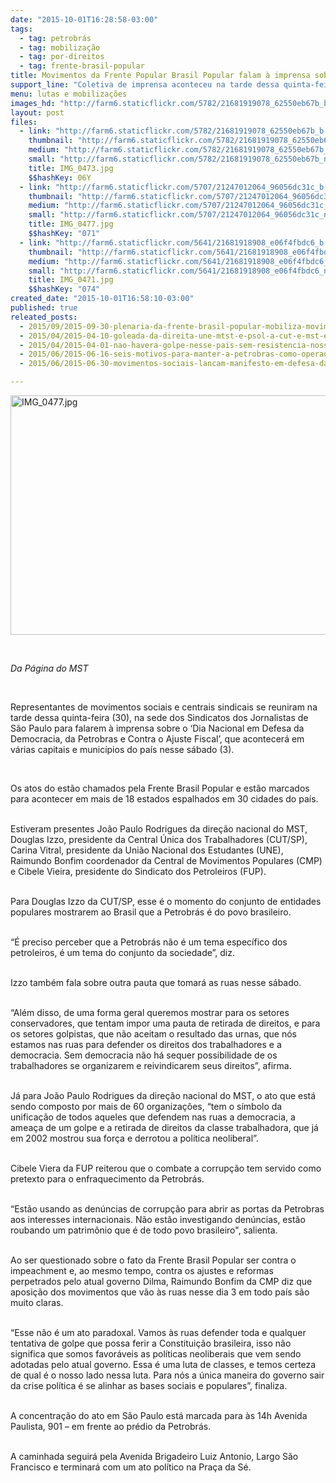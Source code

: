 ```yaml
---
date: "2015-10-01T16:28:58-03:00"
tags:
  - tag: petrobrás
  - tag: mobilização
  - tag: por-direitos
  - tag: frente-brasil-popular
title: Movimentos da Frente Popular Brasil Popular falam à imprensa sobre ato em defesa da Petrobras
support_line: "Coletiva de imprensa aconteceu na tarde dessa quinta-feira (30), na sede dos Sindicatos dos Jornalistas de São Paulo."
menu: lutas e mobilizações
images_hd: "http://farm6.staticflickr.com/5782/21681919078_62550eb67b_b.jpg"
layout: post
files:
  - link: "http://farm6.staticflickr.com/5782/21681919078_62550eb67b_b.jpg"
    thumbnail: "http://farm6.staticflickr.com/5782/21681919078_62550eb67b_t.jpg"
    medium: "http://farm6.staticflickr.com/5782/21681919078_62550eb67b_z.jpg"
    small: "http://farm6.staticflickr.com/5782/21681919078_62550eb67b_n.jpg"
    title: IMG_0473.jpg
    $$hashKey: 06Y
  - link: "http://farm6.staticflickr.com/5707/21247012064_96056dc31c_b.jpg"
    thumbnail: "http://farm6.staticflickr.com/5707/21247012064_96056dc31c_t.jpg"
    medium: "http://farm6.staticflickr.com/5707/21247012064_96056dc31c_z.jpg"
    small: "http://farm6.staticflickr.com/5707/21247012064_96056dc31c_n.jpg"
    title: IMG_0477.jpg
    $$hashKey: "071"
  - link: "http://farm6.staticflickr.com/5641/21681918908_e06f4fbdc6_b.jpg"
    thumbnail: "http://farm6.staticflickr.com/5641/21681918908_e06f4fbdc6_t.jpg"
    medium: "http://farm6.staticflickr.com/5641/21681918908_e06f4fbdc6_z.jpg"
    small: "http://farm6.staticflickr.com/5641/21681918908_e06f4fbdc6_n.jpg"
    title: IMG_0471.jpg
    $$hashKey: "074"
created_date: "2015-10-01T16:58:10-03:00"
published: true
releated_posts:
  - 2015/09/2015-09-30-plenaria-da-frente-brasil-popular-mobiliza-movimentos-sociais-e-organizacoes-sindicais-no-rs.md
  - 2015/04/2015-04-10-goleada-da-direita-une-mtst-e-psol-a-cut-e-mst-em-paralisacao-nacional-em-15-de-abril.md
  - 2015/04/2015-04-01-nao-havera-golpe-nesse-pais-sem-resistencia-nossos-movimentos-nao-formaram-covardes-afirma-gilmar-mauro.md
  - 2015/06/2015-06-16-seis-motivos-para-manter-a-petrobras-como-operadora-unica-na-area-do-pre-sal.md
  - 2015/06/2015-06-30-movimentos-sociais-lancam-manifesto-em-defesa-da-petrobras.md

---
```

<p><img alt="IMG_0477.jpg" height="383" src="http://farm6.staticflickr.com/5707/21247012064_96056dc31c_b.jpg" width="700" /></p>

<p>&nbsp;</p>

<p><em>Da P&aacute;gina do MST&nbsp;</em></p>

<p>&nbsp;</p>

<p>Representantes de movimentos sociais e centrais sindicais se reuniram na tarde dessa quinta-feira (30), na sede dos Sindicatos dos Jornalistas de S&atilde;o Paulo para falarem &agrave; imprensa sobre o &lsquo;Dia Nacional em Defesa da Democracia, da Petrobras e Contra o Ajuste Fiscal&rsquo;, que acontecer&aacute; em v&aacute;rias capitais e munic&iacute;pios do pa&iacute;s nesse s&aacute;bado (3).</p>

<p>&nbsp;</p>

<p>Os atos do est&atilde;o chamados pela Frente Brasil Popular e est&atilde;o marcados para acontecer em mais de 18 estados espalhados em 30 cidades do pa&iacute;s.&nbsp;</p>

<p><br />
Estiveram presentes Jo&atilde;o Paulo Rodrigues da dire&ccedil;&atilde;o nacional do MST, Douglas Izzo, presidente da Central &Uacute;nica dos Trabalhadores (CUT/SP), Carina Vitral, presidente da Uni&atilde;o Nacional dos Estudantes (UNE), Raimundo Bonfim coordenador da Central de Movimentos Populares (CMP) e Cibele Vieira, presidente do Sindicato dos Petroleiros (FUP).</p>

<p><br />
Para Douglas Izzo da CUT/SP, esse &eacute; o momento do conjunto de entidades populares mostrarem ao Brasil que a Petrobr&aacute;s &eacute; do povo brasileiro.&nbsp;</p>

<p><br />
&ldquo;&Eacute; preciso perceber que a Petrobr&aacute;s n&atilde;o &eacute; um tema espec&iacute;fico dos petroleiros, &eacute; um tema do conjunto da sociedade&rdquo;, diz.&nbsp;</p>

<p><br />
Izzo tamb&eacute;m fala sobre outra pauta que tomar&aacute; as ruas nesse s&aacute;bado.&nbsp;</p>

<p><br />
&ldquo;Al&eacute;m disso, de uma forma geral queremos mostrar para os setores conservadores, que tentam impor uma pauta de retirada de direitos, e para os setores golpistas, que n&atilde;o aceitam o resultado das urnas, que n&oacute;s estamos nas ruas para defender os direitos dos trabalhadores e a democracia. Sem democracia n&atilde;o h&aacute; sequer possibilidade de os trabalhadores se organizarem e reivindicarem seus direitos&rdquo;, afirma.</p>

<p><br />
J&aacute; para Jo&atilde;o Paulo Rodrigues da dire&ccedil;&atilde;o nacional do MST, o ato que est&aacute; sendo composto por mais de 60 organiza&ccedil;&otilde;es, &ldquo;tem o s&iacute;mbolo da unifica&ccedil;&atilde;o de todos aqueles que defendem nas ruas a democracia, a amea&ccedil;a de um golpe e a retirada de direitos da classe trabalhadora, que j&aacute; em 2002 mostrou sua for&ccedil;a e derrotou a pol&iacute;tica neoliberal&rdquo;.</p>

<p><br />
Cibele Viera da FUP&nbsp;reiterou que o combate a corrup&ccedil;&atilde;o tem servido como pretexto para o enfraquecimento da Petrobr&aacute;s.</p>

<p><br />
&ldquo;Est&atilde;o usando as den&uacute;ncias de corrup&ccedil;&atilde;o&nbsp;para abrir as portas da Petrobras aos interesses internacionais. N&atilde;o est&atilde;o investigando den&uacute;ncias, est&atilde;o roubando um patrim&ocirc;nio que &eacute; de todo povo brasileiro&quot;, salienta.</p>

<p><br />
Ao ser questionado sobre o fato da Frente Brasil Popular ser contra o impeachment e, ao mesmo tempo, contra os ajustes e reformas perpetrados pelo atual governo Dilma, Raimundo Bonfim da CMP diz que aposi&ccedil;&atilde;o dos movimentos que v&atilde;o &agrave;s ruas nesse dia 3 em todo pa&iacute;s s&atilde;o muito claras.&nbsp;</p>

<p><br />
&ldquo;Esse n&atilde;o &eacute; um ato paradoxal. Vamos &agrave;s ruas defender toda e qualquer tentativa de golpe que possa ferir a Constitui&ccedil;&atilde;o brasileira, isso n&atilde;o significa que somos favor&aacute;veis as pol&iacute;ticas neoliberais que vem sendo adotadas pelo atual governo. Essa &eacute; uma luta de classes, e temos certeza de qual &eacute; o nosso lado nessa luta. Para n&oacute;s a &uacute;nica maneira do governo sair da crise pol&iacute;tica &eacute; se alinhar as bases sociais e populares&rdquo;, finaliza.&nbsp;</p>

<p><br />
A concentra&ccedil;&atilde;o do ato em S&atilde;o Paulo est&aacute; marcada para &agrave;s 14h Avenida Paulista, 901 &ndash; em frente ao pr&eacute;dio da Petrobr&aacute;s.</p>

<p><br />
A caminhada seguir&aacute; pela Avenida Brigadeiro Luiz Antonio, Largo S&atilde;o Francisco e terminar&aacute; com um ato pol&iacute;tico na Pra&ccedil;a da S&eacute;.</p>

<p>&nbsp;</p>

<p>&nbsp;</p>
